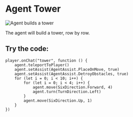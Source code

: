 # Agent Tower

![Agent builds a tower](/static/mods/agent-tower.jpg)

The agent will build a tower, row by row.

## Try the code:

```blocks
player.onChat("tower", function () {
    agent.teleportToPlayer()
    agent.setAssist(AgentAssist.PlaceOnMove, true)
    agent.setAssist(AgentAssist.DetroyObstacles, true)
    for (let i = 0; i < 10; i++) {
        for (let i = 0; i < 4; i++) {
            agent.move(SixDirection.Forward, 4)
            agent.turn(TurnDirection.Left)
        }
        agent.move(SixDirection.Up, 1)
    }
})
```
